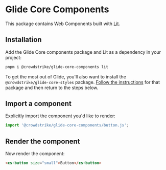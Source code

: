 # Glide Core Components

This package contains Web Components built with [Lit](https://lit.dev/).

## Installation

Add the Glide Core components package and Lit as a dependency in your project:

```bash
pnpm i @crowdstrike/glide-core-components lit
```

To get the most out of Glide, you'll also want to install the `@crowdstrike/glide-core-styles` package. [Follow the instructions](https://github.com/crowdstrike/glide-core/blob/main/packages/styles/README.md) for that package and then return to the steps below.

## Import a component

Explicitly import the component you'd like to render:

```js
import '@crowdstrike/glide-core-components/button.js';
```

## Render the component

Now render the component:

```html
<cs-button size="small">Button</cs-button>
```
